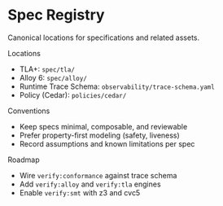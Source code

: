# Spec Registry

Canonical locations for specifications and related assets.

Locations
- TLA+: `spec/tla/`
- Alloy 6: `spec/alloy/`
- Runtime Trace Schema: `observability/trace-schema.yaml`
- Policy (Cedar): `policies/cedar/`

Conventions
- Keep specs minimal, composable, and reviewable
- Prefer property-first modeling (safety, liveness)
- Record assumptions and known limitations per spec

Roadmap
- Wire `verify:conformance` against trace schema
- Add `verify:alloy` and `verify:tla` engines
- Enable `verify:smt` with z3 and cvc5

